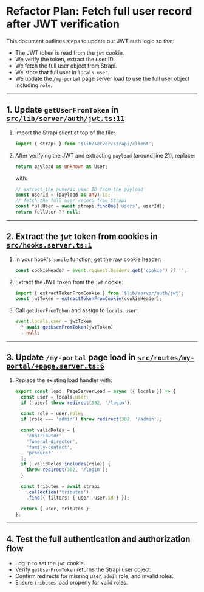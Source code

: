 # Refactor Plan: Fetch full user record after JWT verification

This document outlines steps to update our JWT auth logic so that:
- The JWT token is read from the `jwt` cookie.
- We verify the token, extract the user ID.
- We fetch the full user object from Strapi.
- We store that full user in `locals.user`.
- We update the `/my-portal` page server load to use the full user object including `role`.

---

## 1. Update `getUserFromToken` in [`src/lib/server/auth/jwt.ts:11`](src/lib/server/auth/jwt.ts:11)

1. Import the Strapi client at top of the file:
   ```ts
   import { strapi } from '$lib/server/strapi/client';
   ```
2. After verifying the JWT and extracting `payload` (around line 21), replace:
   ```ts
   return payload as unknown as User;
   ```
   with:
   ```ts
   // extract the numeric user ID from the payload
   const userId = (payload as any).id;
   // fetch the full user record from Strapi
   const fullUser = await strapi.findOne('users', userId);
   return fullUser ?? null;
   ```

---

## 2. Extract the `jwt` token from cookies in [`src/hooks.server.ts:1`](src/hooks.server.ts:1)

1. In your hook's `handle` function, get the raw cookie header:
   ```ts
   const cookieHeader = event.request.headers.get('cookie') ?? '';
   ```
2. Extract the JWT token from the `jwt` cookie:
   ```ts
   import { extractTokenFromCookie } from '$lib/server/auth/jwt';
   const jwtToken = extractTokenFromCookie(cookieHeader);
   ```
3. Call `getUserFromToken` and assign to `locals.user`:
   ```ts
   event.locals.user = jwtToken
     ? await getUserFromToken(jwtToken)
     : null;
   ```

---

## 3. Update `/my-portal` page load in [`src/routes/my-portal/+page.server.ts:6`](src/routes/my-portal/+page.server.ts:6)

1. Replace the existing load handler with:
   ```ts
   export const load: PageServerLoad = async ({ locals }) => {
     const user = locals.user;
     if (!user) throw redirect(302, '/login');

     const role = user.role;
     if (role === 'admin') throw redirect(302, '/admin');

     const validRoles = [
       'contributor',
       'funeral-director',
       'family-contact',
       'producer'
     ];
     if (!validRoles.includes(role)) {
       throw redirect(302, '/login');
     }

     const tributes = await strapi
       .collection('tributes')
       .find({ filters: { user: user.id } });

     return { user, tributes };
   };
   ```

---

## 4. Test the full authentication and authorization flow

- Log in to set the `jwt` cookie.
- Verify `getUserFromToken` returns the Strapi user object.
- Confirm redirects for missing user, `admin` role, and invalid roles.
- Ensure `tributes` load properly for valid roles.